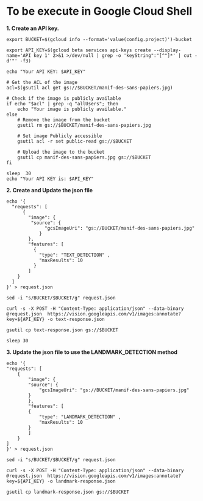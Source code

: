 # **To be execute in Google Cloud Shell**

**1. Create an API key.**

    export BUCKET=$(gcloud info --format='value(config.project)')-bucket

    export API_KEY=$(gcloud beta services api-keys create --display-name='API key 1' 2>&1 >/dev/null | grep -o 'keyString":"[^"]*' | cut -d'"' -f3)

    echo "Your API KEY: $API_KEY"

    # Get the ACL of the image
    acl=$(gsutil acl get gs://$BUCKET/manif-des-sans-papiers.jpg)

    # Check if the image is publicly available
    if echo "$acl" | grep -q "allUsers"; then
        echo "Your image is publicly available."
    else
        # Remove the image from the bucket
        gsutil rm gs://$BUCKET/manif-des-sans-papiers.jpg

        # Set image Publicly accessible
        gsutil acl -r set public-read gs://$BUCKET

        # Upload the image to the bucket
        gsutil cp manif-des-sans-papiers.jpg gs://$BUCKET
    fi

    sleep  30
    echo "Your API KEY is: $API_KEY"  

**2. Create and Update the json file**

    echo '{
      "requests": [
          {
            "image": {
             "source": {
                  "gcsImageUri": "gs://BUCKET/manif-des-sans-papiers.jpg"
                }
            },
            "features": [
              {
                "type": "TEXT_DETECTION" ,
                "maxResults": 10
              }
            ]
        }
      ]
    }' > request.json

    sed -i "s/BUCKET/$BUCKET/g" request.json

    curl -s -X POST -H "Content-Type: application/json" --data-binary @request.json  https://vision.googleapis.com/v1/images:annotate?key=${API_KEY} -o text-response.json

    gsutil cp text-response.json gs://$BUCKET

    sleep 30

**3. Update the json file to use the LANDMARK_DETECTION method**

    echo '{
    "requests": [
        {
            "image": {
            "source": {
                "gcsImageUri": "gs://BUCKET/manif-des-sans-papiers.jpg"
            }
            },
            "features": [
            {
                "type": "LANDMARK_DETECTION" ,
                "maxResults": 10
            }
            ]
        }
    ]
    }' > request.json

    sed -i "s/BUCKET/$BUCKET/g" request.json

    curl -s -X POST -H "Content-Type: application/json" --data-binary @request.json  https://vision.googleapis.com/v1/images:annotate?key=${API_KEY} -o landmark-response.json

    gsutil cp landmark-response.json gs://$BUCKET